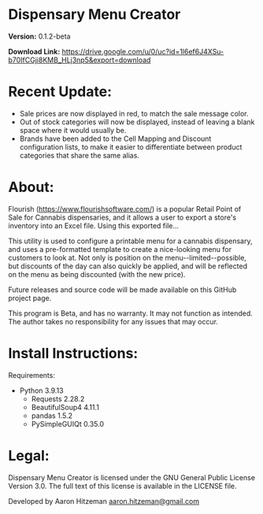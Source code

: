 # Dispensary Menu Creator
**Version:** 0.1.2-beta

**Download Link:** https://drive.google.com/u/0/uc?id=1l6ef6J4XSu-b70IfCGji8KMB_HLj3np5&export=download

# Recent Update:
 * Sale prices are now displayed in red, to match the sale message color.
 * Out of stock categories will now be displayed, instead of leaving a blank space where it would usually be.
 * Brands have been added to the Cell Mapping and Discount configuration lists, to make it easier to differentiate between product categories that share the same alias.


# About:
Flourish (https://www.flourishsoftware.com/) is a popular Retail Point of Sale for Cannabis dispensaries, and it allows a user to export a store's inventory into an Excel file.  Using this exported file...

This utility is used to configure a printable menu for a cannabis dispensary, and uses a pre-formatted template to create a nice-looking menu for customers to look at.  Not only is position on the menu--limited--possible, but discounts of the day can also quickly be applied, and will be reflected on the menu as being discounted (with the new price).

Future releases and source code will be made available on this GitHub project page.

This program is Beta, and has no warranty.  It may not function as intended.
The author takes no responsibility for any issues that may occur.

# Install Instructions:
Requirements:

- Python 3.9.13
  * Requests 2.28.2
  * BeautifulSoup4 4.11.1
  * pandas 1.5.2
  * PySimpleGUIQt 0.35.0

# Legal:
Dispensary Menu Creator is licensed under the GNU General Public License Version 3.0. The full text of this license is available in the LICENSE file.

Developed by Aaron Hitzeman <aaron.hitzeman@gmail.com>
